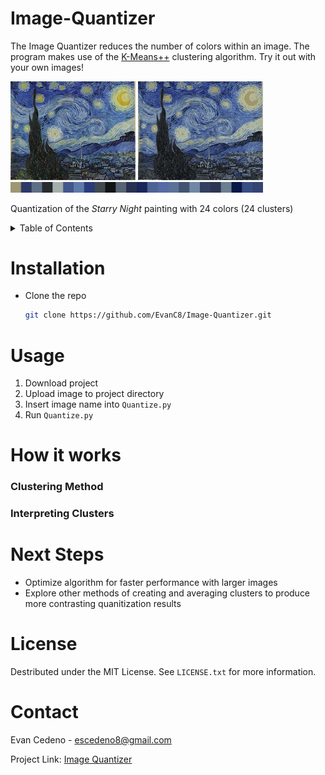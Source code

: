 # Image-Quantizer
The Image Quantizer reduces the number of colors within an image. The program makes use of the [K-Means++](https://en.wikipedia.org/wiki/K-means%2B%2B) clustering algorithm. Try it out with your own images!

<img src="https://github.com/EvanC8/Image-Quantizer/blob/main/starrynight.jpg?raw=true" width="200"> <img src="https://github.com/EvanC8/Image-Quantizer/blob/main/quantized_starrynight.jpg?raw=true" width="200"> <br>
<img src="https://github.com/EvanC8/Image-Quantizer/blob/main/dominate_colors_starrynight.jpg?raw=true" width="404">

Quantization of the <i>Starry Night</i> painting with 24 colors (24 clusters)

<!-- TABLE OF CONTENTS -->
<details>
  <summary>Table of Contents</summary>
  <ol>
    <li><a href="#installation">Installation</a></li>
    <li><a href="#usage">Usage</a></li>
    <li>
      <a href="#how-it-works">How it works</a>
      <ul>
        <li><a href="#clustering-method">Clustering Method</a></li>
        <li><a href="#interpreting-clusters">Interpreting Clusters</a></li>
      </ul>
    </li>
    <li><a href="#next-steps">Next Steps</a></li>
    <li><a href="#license">License</a></li>
    <li><a href="#contact">Contact</a></li>
  </ol>
</details>

# Installation
* Clone the repo
   ```sh
   git clone https://github.com/EvanC8/Image-Quantizer.git
   ```
# Usage
1. Download project
2. Upload image to project directory
3. Insert image name into `Quantize.py`
4. Run `Quantize.py`

# How it works

### Clustering Method


### Interpreting Clusters


# Next Steps
* Optimize algorithm for faster performance with larger images
* Explore other methods of creating and averaging clusters to produce more contrasting quanitization results

# License
Destributed under the MIT License. See `LICENSE.txt` for more information.

# Contact
Evan Cedeno - escedeno8@gmail.com

Project Link: [Image Quantizer](https://github.com/EvanC8/Image-Quantizer)

